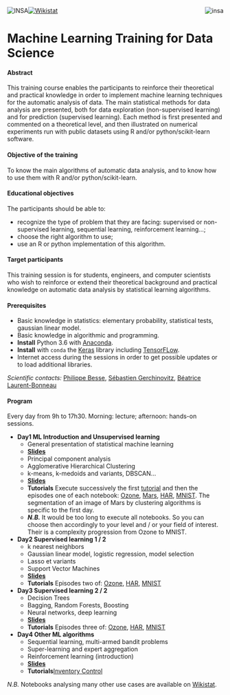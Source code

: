 <a href="http://www.insa-toulouse.fr/" ><img src="http://www.math.univ-toulouse.fr/~besse/Wikistat/Images/Logo_INSAvilletoulouse-RVB.png" style="float:left; max-width: 130px; display: inline" alt="INSA"/></a>

<a href="http://www.univ-tlse3.fr/" ><img src="http://www.univ-tlse3.fr/medias/photo/ut3pres_logoq_1372757033342.jpg?ID_FICHE=49702" style="float:right; max-width: 250px; display: inline"  alt="insa"/></a>


<a href="http://wikistat.fr/" ><img src="http://www.math.univ-toulouse.fr/~besse/Wikistat/Images/wikistat.jpg" style="float:center; max-width: 250px; display: inline"  alt="Wikistat"/></a>



# Machine Learning Training for Data Science

#### Abstract
This training course enables the participants to reinforce their theoretical and practical knowledge in order to implement machine learning techniques for the automatic analysis of data. The main statistical methods for data analysis are presented, both for data exploration (non-supervised learning) and for prediction (supervised learning). Each method is first presented and commented on a theoretical level, and then illustrated on numerical experiments run with public datasets using R and/or  python/scikit-learn software.

#### Objective of the training
To know the main algorithms of automatic data analysis, and to know how to use them with R and/or python/scikit-learn.

#### Educational objectives
The participants should be able to:

- recognize the type of problem that they are facing: supervised or non-supervised learning, sequential learning, reinforcement learning…;
- choose the right algorithm to use;
- use an R or python implementation of this algorithm.

#### Target participants
This training session is for students, engineers, and computer scientists who wish to reinforce or extend their theoretical background and practical knowledge on automatic data analysis by statistical learning algorithms.

#### Prerequisites

- Basic knowledge in statistics: elementary probability, statistical tests, gaussian linear model.
- Basic knowledge in algorithmic and programming.
- **Install** Python 3.6 with [Anaconda](https://conda.io/docs/user-guide/install/download.html). 
- **Install** with `conda` the [Keras](https://keras.io/) library including [TensorFLow](https://www.tensorflow.org/).
- Internet access during the sessions in order to get possible updates or to load additional libraries.

*Scientific contacts:*  [Philippe Besse](https://www.math.univ-toulouse.fr/~besse/),  [Sébastien Gerchinovitz](https://www.math.univ-toulouse.fr/~sgerchin/), [Béatrice Laurent-Bonneau](https://perso.math.univ-toulouse.fr/laurent/) 

#### Program
Every day from 9h to 17h30. Morning: lecture; afternoon: hands-on sessions.

- **Day1 ML Introduction and Unsupervised learning**
	- General presentation of statistical machine learning 
	- [**Slides**](https://github.com/wikistat/MLTraining/blob/master/Slides/CERFACS-J0-2019.pdf)
	- Principal component analysis  
	- Agglomerative Hierarchical Clustering
	- k-means, k-medoids and variants, DBSCAN...
	- [**Slides**](https://github.com/wikistat/MLTraining/blob/master/Slides/CERFACS-J1-2019.pdf)
	- **Tutorials** Execute successively the first [tutorial](https://github.com/wikistat/MLTraining/blob/master/Notebooks/Clustering/ML-Clustering.ipynb) and then the episodes one of each notebook: [Ozone](https://github.com/wikistat/MLTraining/blob/master/Notebooks/Ozone/ML-Tutorial-Ozone.ipynb),
	[Mars](https://github.com/wikistat/MLTraining/blob/master/Notebooks/Mars/ML-Tutorial-Mars.ipynb), [HAR](https://github.com/wikistat/MLTraining/blob/master/Notebooks/ML-Tutorial-IoT-Har.ipynb), [MNIST](https://github.com/wikistat/MLTraining/blob/master/Notebooks/MNIST/ML-Tutorial-MNIST.ipynb). The segmentation of an image of Mars by clustering algorithms is specific to the first day.
	- ***N.B.*** It would be too long to execute all notebooks. So you can choose then accordingly to your level and / or your field of interest. Their is a complexity progression from Ozone to MNIST.
- **Day2 Supervised learning 1 / 2**
	- k nearest neighbors
	- Gaussian linear model, logistic regression, model selection
	- Lasso et variants
	- Support Vector Machines
	- [**Slides**](https://github.com/wikistat/MLTraining/blob/master/Slides/CERFACS-J2-2019.pdf)
	- **Tutorials** Episodes two of: [Ozone](https://github.com/wikistat/MLTraining/blob/master/Notebooks/Ozone/ML-Tutorial-Ozone.ipynb), [HAR](https://github.com/wikistat/MLTraining/blob/master/Notebooks/HAR/ML-Tutorial-IoT-Har.ipynb), [MNIST](https://github.com/wikistat/MLTraining/blob/master/Notebooks/MNIST/ML-Tutorial-MNIST.ipynb)
- **Day3 Supervised learning 2 / 2**
	- Decision Trees
	- Bagging, Random Forests, Boosting
	- Neural networks, deep learning
	- [**Slides**](https://github.com/wikistat/MLTraining/blob/master/Slides/CERFACS-J3-BL-2019.pdf)
	- **Tutorials** Episodes three of: [Ozone](https://github.com/wikistat/MLTraining/blob/master/Notebooks/Ozone/ML-Tutorial-Ozone.ipynb), [HAR](https://github.com/wikistat/MLTraining/blob/master/Notebooks/HAR/ML-Tutorial-IoT-Har.ipynb), [MNIST](https://github.com/wikistat/MLTraining/blob/master/Notebooks/MNIST/ML-Tutorial-MNIST.ipynb)
- **Day4 Other ML algorithms**
	- Sequential learning, multi-armed bandit problems
	- Super-learning and expert aggregation
	- Reinforcement learning (introduction)
	- [**Slides**](https://github.com/wikistat/MLTraining/blob/master/Slides/CERFACS-J4-2019.pdf)
	- **Tutorials**[Inventory Control](https://github.com/wikistat/MLTraing/tree/master/Notebooks/home-local/pbesse/Documents/GitHub/MLTraining/Notebooks/inventoryControl.R)
	
*N.B.* Notebooks analysing many other use cases are available on [Wikistat](https://github.com/wikistat/).

